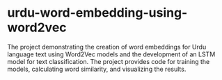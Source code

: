 # urdu-word-embedding-using-word2vec
The project demonstrating the creation of word embeddings for Urdu language text using Word2Vec models and the development of an LSTM model for text classification. The project provides code for training the models, calculating word similarity, and visualizing the results.
